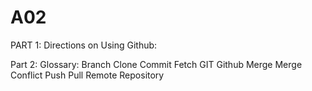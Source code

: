 # A02
PART 1: Directions on Using Github:


Part 2: Glossary:
  Branch
  Clone
  Commit
  Fetch
  GIT
  Github
  Merge
  Merge Conflict
  Push
  Pull
  Remote
  Repository
